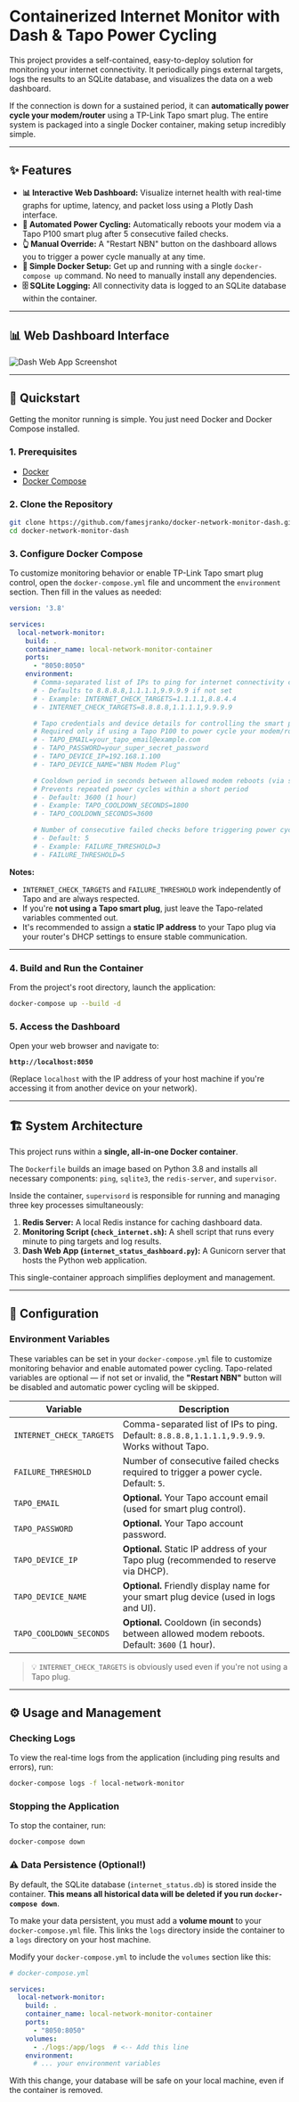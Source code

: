 # Containerized Internet Monitor with Dash & Tapo Power Cycling

[](https://www.python.org/)
[](https://www.docker.com/)
[](https://dash.plotly.com/)

This project provides a self-contained, easy-to-deploy solution for monitoring your internet connectivity. It periodically pings external targets, logs the results to an SQLite database, and visualizes the data on a web dashboard.

If the connection is down for a sustained period, it can **automatically power cycle your modem/router** using a TP-Link Tapo smart plug. The entire system is packaged into a single Docker container, making setup incredibly simple.

-----

## ✨ Features

  * **📊 Interactive Web Dashboard:** Visualize internet health with real-time graphs for uptime, latency, and packet loss using a Plotly Dash interface.
  * **🤖 Automated Power Cycling:** Automatically reboots your modem via a Tapo P100 smart plug after 5 consecutive failed checks.
  * **👆 Manual Override:** A "Restart NBN" button on the dashboard allows you to trigger a power cycle manually at any time.
  * **🚀 Simple Docker Setup:** Get up and running with a single `docker-compose up` command. No need to manually install any dependencies.
  * **🗄️ SQLite Logging:** All connectivity data is logged to an SQLite database within the container.

-----

## 📊 Web Dashboard Interface

![Dash Web App Screenshot](screenshots/dashboard.png)

-----

## 🚀 Quickstart

Getting the monitor running is simple. You just need Docker and Docker Compose installed.

### 1\. Prerequisites

  * [Docker](https://docs.docker.com/get-docker/)
  * [Docker Compose](https://docs.docker.com/compose/install/)

### 2\. Clone the Repository

```bash
git clone https://github.com/famesjranko/docker-network-monitor-dash.git
cd docker-network-monitor-dash
```

### 3. Configure Docker Compose

To customize monitoring behavior or enable TP-Link Tapo smart plug control, open the `docker-compose.yml` file and uncomment the `environment` section. Then fill in the values as needed:

```yaml
version: '3.8'

services:
  local-network-monitor:
    build: .
    container_name: local-network-monitor-container
    ports:
      - "8050:8050"
    environment:
      # Comma-separated list of IPs to ping for internet connectivity checks
      # - Defaults to 8.8.8.8,1.1.1.1,9.9.9.9 if not set
      # - Example: INTERNET_CHECK_TARGETS=1.1.1.1,8.8.4.4
      # - INTERNET_CHECK_TARGETS=8.8.8.8,1.1.1.1,9.9.9.9

      # Tapo credentials and device details for controlling the smart plug
      # Required only if using a Tapo P100 to power cycle your modem/router
      # - TAPO_EMAIL=your_tapo_email@example.com
      # - TAPO_PASSWORD=your_super_secret_password
      # - TAPO_DEVICE_IP=192.168.1.100
      # - TAPO_DEVICE_NAME="NBN Modem Plug"

      # Cooldown period in seconds between allowed modem reboots (via smart plug)
      # Prevents repeated power cycles within a short period
      # - Default: 3600 (1 hour)
      # - Example: TAPO_COOLDOWN_SECONDS=1800
      # - TAPO_COOLDOWN_SECONDS=3600

      # Number of consecutive failed checks before triggering power cycle
      # - Default: 5
      # - Example: FAILURE_THRESHOLD=3
      # - FAILURE_THRESHOLD=5
```

**Notes:**

* `INTERNET_CHECK_TARGETS` and `FAILURE_THRESHOLD` work independently of Tapo and are always respected.
* If you're **not using a Tapo smart plug**, just leave the Tapo-related variables commented out.
* It's recommended to assign a **static IP address** to your Tapo plug via your router's DHCP settings to ensure stable communication.

---

### 4\. Build and Run the Container

From the project's root directory, launch the application:

```bash
docker-compose up --build -d
```

### 5\. Access the Dashboard

Open your web browser and navigate to:

**`http://localhost:8050`**

(Replace `localhost` with the IP address of your host machine if you're accessing it from another device on your network).

-----

## 🏗️ System Architecture

This project runs within a **single, all-in-one Docker container**.

The `Dockerfile` builds an image based on Python 3.8 and installs all necessary components: `ping`, `sqlite3`, the `redis-server`, and `supervisor`.

Inside the container, `supervisord` is responsible for running and managing three key processes simultaneously:

1.  **Redis Server:** A local Redis instance for caching dashboard data.
2.  **Monitoring Script (`check_internet.sh`):** A shell script that runs every minute to ping targets and log results.
3.  **Dash Web App (`internet_status_dashboard.py`):** A Gunicorn server that hosts the Python web application.

This single-container approach simplifies deployment and management.

-----

## 🔧 Configuration

### Environment Variables

These variables can be set in your `docker-compose.yml` file to customize monitoring behavior and enable automated power cycling. Tapo-related variables are optional — if not set or invalid, the **"Restart NBN"** button will be disabled and automatic power cycling will be skipped.

| Variable                 | Description                                                                                  |
| ------------------------ | -------------------------------------------------------------------------------------------- |
| `INTERNET_CHECK_TARGETS` | Comma-separated list of IPs to ping. Default: `8.8.8.8,1.1.1.1,9.9.9.9`. Works without Tapo. |
| `FAILURE_THRESHOLD`      | Number of consecutive failed checks required to trigger a power cycle. Default: `5`.         |
| `TAPO_EMAIL`             | **Optional.** Your Tapo account email (used for smart plug control).                         |
| `TAPO_PASSWORD`          | **Optional.** Your Tapo account password.                                                    |
| `TAPO_DEVICE_IP`         | **Optional.** Static IP address of your Tapo plug (recommended to reserve via DHCP).         |
| `TAPO_DEVICE_NAME`       | **Optional.** Friendly display name for your smart plug device (used in logs and UI).        |
| `TAPO_COOLDOWN_SECONDS`  | **Optional.** Cooldown (in seconds) between allowed modem reboots. Default: `3600` (1 hour). |

> 💡 `INTERNET_CHECK_TARGETS` is obviously used even if you're not using a Tapo plug.

-----

## ⚙️ Usage and Management

### Checking Logs

To view the real-time logs from the application (including ping results and errors), run:

```bash
docker-compose logs -f local-network-monitor
```

### Stopping the Application

To stop the container, run:

```bash
docker-compose down
```

### ⚠️ Data Persistence (Optional\!)

By default, the SQLite database (`internet_status.db`) is stored inside the container. **This means all historical data will be deleted if you run `docker-compose down`**.

To make your data persistent, you must add a **volume mount** to your `docker-compose.yml` file. This links the `logs` directory inside the container to a `logs` directory on your host machine.

Modify your `docker-compose.yml` to include the `volumes` section like this:

```yaml
# docker-compose.yml

services:
  local-network-monitor:
    build: .
    container_name: local-network-monitor-container
    ports:
      - "8050:8050"
    volumes:
      - ./logs:/app/logs  # <-- Add this line
    environment:
      # ... your environment variables
```

With this change, your database will be safe on your local machine, even if the container is removed.
